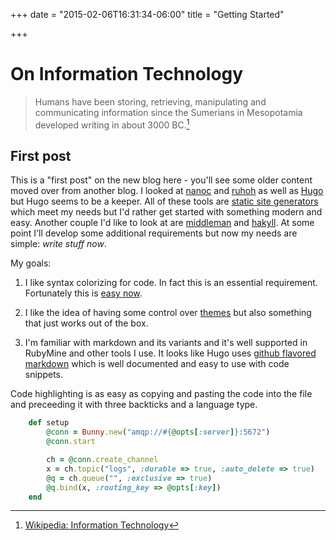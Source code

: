 +++
date = "2015-02-06T16:31:34-06:00"
title = "Getting Started"

+++

# On Information Technology

> Humans have been storing, retrieving, manipulating and communicating information since the Sumerians in Mesopotamia developed writing in about 3000 BC.[^1]

[^1]: [Wikipedia: Information Technology](http://en.wikipedia.org/wiki/Information_technology)

## First post
This is a "first post" on the new blog here - you'll see some older content moved over from another blog. I looked at [nanoc](http://nanoc.ws/) and [ruhoh](http://ruhoh.com/) as well as [Hugo](http://gohugo.io/) but Hugo seems to be a keeper. All of these tools are [static site generators](https://staticsitegenerators.net/) which meet my needs but I'd rather get started with something modern and easy. Another couple I'd like to look at are [middleman](https://middlemanapp.com/) and [hakyll](http://jaspervdj.be/hakyll/). At some point I'll develop some additional requirements but now my needs are simple: *write stuff now*.

My goals:

1. I like syntax colorizing for code. In fact this is an essential requirement. Fortunately this is [easy now](https://highlightjs.org/download/).

2. I like the idea of having some control over [themes](http://gohugo.io/themes/usage/) but also something that just works out of the box.

1. I'm familiar with markdown and its variants and it's well supported in RubyMine and other tools I use. It looks like Hugo uses [github flavored markdown](https://help.github.com/articles/github-flavored-markdown/) which is well documented and easy to use with code snippets.

Code highlighting is as easy as copying and pasting the code into the file and preceeding it with three backticks and a language type.

```ruby
    def setup
        @conn = Bunny.new("amqp://#{@opts[:server]}:5672")
        @conn.start

        ch = @conn.create_channel
        x = ch.topic("logs", :durable => true, :auto_delete => true)
        @q = ch.queue("", :exclusive => true)
        @q.bind(x, :routing_key => @opts[:key])
    end
```